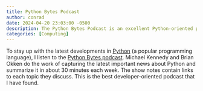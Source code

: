 ```yaml
---
title: Python Bytes Podcast
author: conrad
date: 2024-04-20 23:03:00 -0500
description: The Python Bytes Podcast is an excellent Python-oriented podcast.
categories: [Computing]
---
```


To stay up with the latest developments in [Python](https://www.python.org/) (a
popular programming language), I listen to the [Python Bytes
podcast](https://pythonbytes.fm/). Michael Kennedy and Brian Okken do the work
of capturing the latest important news about Python and summarize it in about 30
minutes each week. The show notes contain links to each topic they discuss. This
is the best developer-oriented podcast that I have found.
